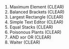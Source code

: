 1. Maximum Element (CLEAR)  
2. Balanced Brackets (CLEAR)  
3. Largest Rectangle (CLEAR)  
4. Simple Text Editor (CLEAR)  
5. Equal Stacks (CLEAR)  
6. Poisonous Plants (CLEAR) 
7. AND xor OR (CLEAR)  
8. Waiter (CLEAR)  